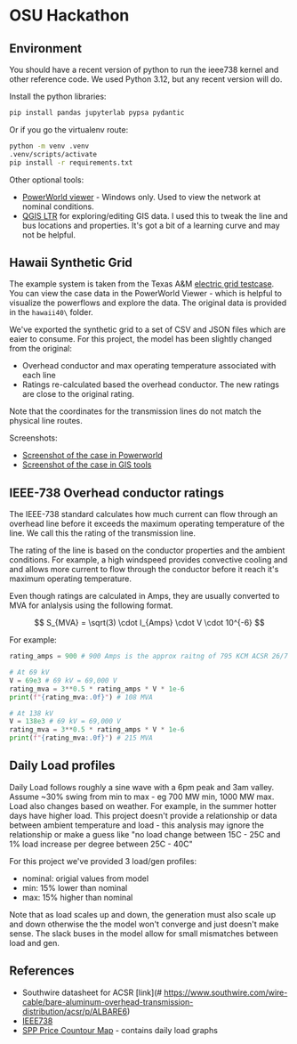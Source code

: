 # OSU Hackathon

## Environment

You should have a recent version of python to run the ieee738 kernel and other reference code.
We used Python 3.12, but any recent version will do. 

Install the python libraries:
```sh
pip install pandas jupyterlab pypsa pydantic
```

Or if you go the virtualenv route:
```sh
python -m venv .venv
.venv/scripts/activate
pip install -r requirements.txt
```

Other optional tools:
- [PowerWorld viewer](https://www.powerworld.com/download-purchase/demo-software/powerworld-viewer-download) - Windows only. Used to view the network at nominal conditions.
- [QGIS LTR](https://qgis.org/download/) for exploring/editing GIS data. I used this to tweak
  the line and bus locations and properties. It's got a bit of a learning curve and may not
  be helpful.

## Hawaii Synthetic Grid

The example system is taken from the Texas A&M [electric grid testcase](https://electricgrids.engr.tamu.edu/electric-grid-test-cases/). 
You can view the case data in the PowerWorld Viewer - which is helpful to visualize the powerflows and explore the data.
The original data is provided in the `hawaii40\` folder.

We've exported the synthetic grid to a set of CSV and JSON files which are eaier to consume. 
For this project, the model has been slightly changed from the original:
- Overhead conductor and max operating temperature associated with each line
- Ratings re-calculated based the overhead conductor. The new ratings are close to the original rating.

Note that the coordinates for the transmission lines do not match the physical line routes. 

Screenshots:
- [Screenshot of the case in Powerworld](./hawaii40_powerworld.png)
- [Screenshot of the case in GIS tools](./hawaii40_gis.png)


## IEEE-738 Overhead conductor ratings

The IEEE-738 standard calculates how much current can flow through an overhead line before it exceeds the
maximum operating temperature of the line. We call this the rating of the transmission line.  

The rating of the line is based on the conductor properties and the ambient conditions. For example, a high windspeed provides
convective cooling and and allows more current to flow through the conductor before it reach it's maximum operating temperature.

Even though ratings are calculated in Amps, they are usually converted to MVA for anlalysis using the following format.  

$$ S_{MVA} = \sqrt(3) \cdot I_{Amps} \cdot V \cdot 10^{-6} $$

For example:
```py
rating_amps = 900 # 900 Amps is the approx raitng of 795 KCM ACSR 26/7 

# At 69 kV 
V = 69e3 # 69 kV = 69,000 V
rating_mva = 3**0.5 * rating_amps * V * 1e-6
print(f"{rating_mva:.0f}") # 108 MVA

# At 138 kV 
V = 138e3 # 69 kV = 69,000 V
rating_mva = 3**0.5 * rating_amps * V * 1e-6
print(f"{rating_mva:.0f}") # 215 MVA
```

## Daily Load profiles

Daily Load follows roughly a sine wave with a 6pm peak and 3am valley. Assume ~30% swing from min to max - eg 700 MW min, 1000 MW max.
Load also changes based on weather. For example, in the summer hotter days have higher load. This project doesn't provide a relationship
or data between ambient temperature and load - this analysis may ignore the relationship or make a guess like 
"no load change between 15C - 25C and 1% load increase per degree between 25C - 40C"

For this project we've provided 3 load/gen profiles:
- nominal: origial values from model
- min: 15% lower than nominal
- max: 15% higher than nominal

Note that as load scales up and down, the generation must also scale up and down otherwise the the model won't converge and just 
doesn't make sense. The slack buses in the model allow for small mismatches between load and gen.

## References

- Southwire datasheet for ACSR [link](# https://www.southwire.com/wire-cable/bare-aluminum-overhead-transmission-distribution/acsr/p/ALBARE6)
- [IEEE738](ieee738/ieee738-2006.pdf)
- [SPP Price Countour Map](https://pricecontourmap.spp.org/pricecontourmap/) - contains daily load graphs   